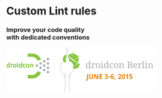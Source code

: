 # Custom Lint rules
### Improve your code quality<br/>with dedicated conventions
![Droidcon Berlin, June 3rd 2015](images/droidcon.png)
